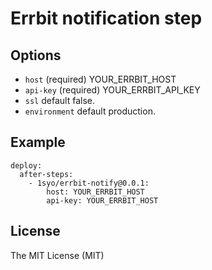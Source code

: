 # Errbit notification step

## Options

* ``host``  (required) YOUR_ERRBIT_HOST
* ``api-key``  (required) YOUR_ERRBIT_API_KEY
* ``ssl``  default false.
* ``environment`` default production.

## Example

```
deploy:
  after-steps:
    - 1syo/errbit-notify@0.0.1:
        host: YOUR_ERRBIT_HOST
        api-key: YOUR_ERRBIT_HOST
```

## License

The MIT License (MIT)
